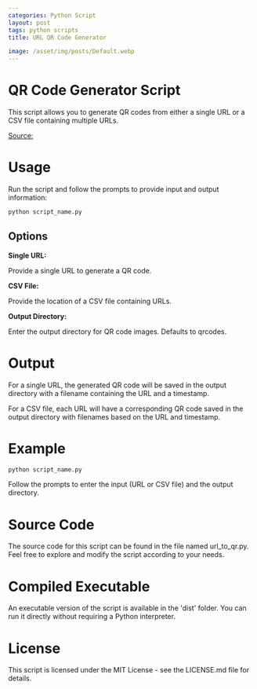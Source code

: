 ```yaml
---
categories: Python Script
layout: post
tags: python scripts
title: URL QR Code Generator

image: /asset/img/posts/Default.webp
---
```


# QR Code Generator Script

This script allows you to generate QR codes from either a single URL or a CSV file containing multiple URLs.

[Source:](https://github.com/marcmylemans/URL-QR-Code-Generator)

# Usage

Run the script and follow the prompts to provide input and output information:

```bash
python script_name.py
```

## Options

**Single URL:**

Provide a single URL to generate a QR code.

**CSV File:**

Provide the location of a CSV file containing URLs.

**Output Directory:**

Enter the output directory for QR code images. Defaults to qrcodes.

# Output

For a single URL, the generated QR code will be saved in the output directory with a filename containing the URL and a timestamp.

For a CSV file, each URL will have a corresponding QR code saved in the output directory with filenames based on the URL and timestamp.

# Example

```bash
python script_name.py
```
Follow the prompts to enter the input (URL or CSV file) and the output directory.

# Source Code
The source code for this script can be found in the file named url_to_qr.py. Feel free to explore and modify the script according to your needs.

# Compiled Executable
An executable version of the script is available in the 'dist' folder. You can run it directly without requiring a Python interpreter.

# License

This script is licensed under the MIT License - see the LICENSE.md file for details.